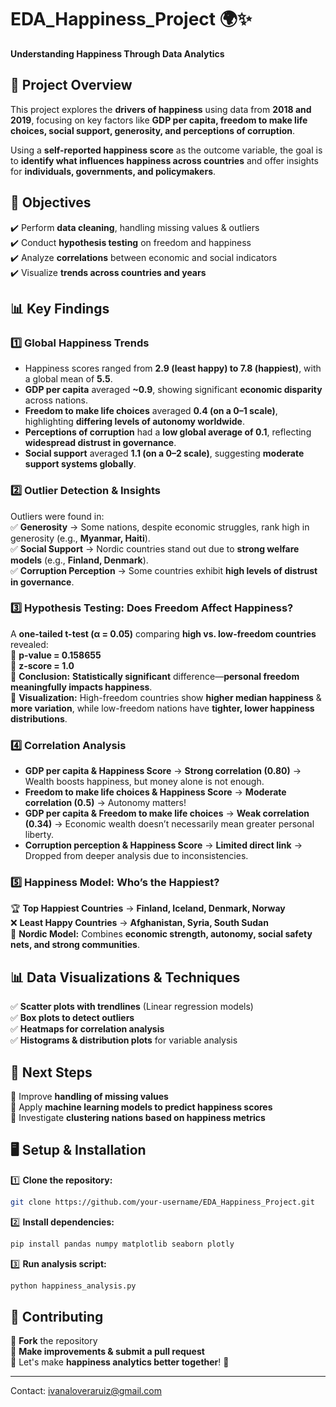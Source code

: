 # **EDA_Happiness_Project** 🌍✨  
**Understanding Happiness Through Data Analytics**  

## 📌 **Project Overview**  
This project explores the **drivers of happiness** using data from **2018 and 2019**, focusing on key factors like **GDP per capita, freedom to make life choices, social support, generosity, and perceptions of corruption**.  

Using a **self-reported happiness score** as the outcome variable, the goal is to **identify what influences happiness across countries** and offer insights for **individuals, governments, and policymakers**.  

## 🎯 **Objectives**  
✔️ Perform **data cleaning**, handling missing values & outliers  
✔️ Conduct **hypothesis testing** on freedom and happiness  
✔️ Analyze **correlations** between economic and social indicators  
✔️ Visualize **trends across countries and years**  

## 📊 **Key Findings**  
### **1️⃣ Global Happiness Trends**  
- Happiness scores ranged from **2.9 (least happy) to 7.8 (happiest)**, with a global mean of **5.5**.  
- **GDP per capita** averaged **~0.9**, showing significant **economic disparity** across nations.  
- **Freedom to make life choices** averaged **0.4 (on a 0–1 scale)**, highlighting **differing levels of autonomy worldwide**.  
- **Perceptions of corruption** had a **low global average of 0.1**, reflecting **widespread distrust in governance**.  
- **Social support** averaged **1.1 (on a 0–2 scale)**, suggesting **moderate support systems globally**.  

### **2️⃣ Outlier Detection & Insights**  
Outliers were found in:  
✅ **Generosity** → Some nations, despite economic struggles, rank high in generosity (e.g., **Myanmar, Haiti**).  
✅ **Social Support** → Nordic countries stand out due to **strong welfare models** (e.g., **Finland, Denmark**).  
✅ **Corruption Perception** → Some countries exhibit **high levels of distrust in governance**.  

### **3️⃣ Hypothesis Testing: Does Freedom Affect Happiness?**  
A **one-tailed t-test (α = 0.05)** comparing **high vs. low-freedom countries** revealed:  
📌 **p-value = 0.158655**  
📌 **z-score = 1.0**  
📌 **Conclusion:** **Statistically significant** difference—**personal freedom meaningfully impacts happiness**.  
📌 **Visualization:** High-freedom countries show **higher median happiness** & **more variation**, while low-freedom nations have **tighter, lower happiness distributions**.  

### **4️⃣ Correlation Analysis**  
- **GDP per capita & Happiness Score** → **Strong correlation (0.80)** → Wealth boosts happiness, but money alone is not enough.  
- **Freedom to make life choices & Happiness Score** → **Moderate correlation (0.5)** → Autonomy matters!  
- **GDP per capita & Freedom to make life choices** → **Weak correlation (0.34)** → Economic wealth doesn’t necessarily mean greater personal liberty.  
- **Corruption perception & Happiness Score** → **Limited direct link** → Dropped from deeper analysis due to inconsistencies.  

### **5️⃣ Happiness Model: Who’s the Happiest?**
🏆 **Top Happiest Countries** → **Finland, Iceland, Denmark, Norway**  
❌ **Least Happy Countries** → **Afghanistan, Syria, South Sudan**  
📌 **Nordic Model:** Combines **economic strength, autonomy, social safety nets, and strong communities**.  

## 📊 **Data Visualizations & Techniques**  
✅ **Scatter plots with trendlines** (Linear regression models)  
✅ **Box plots to detect outliers**  
✅ **Heatmaps for correlation analysis**  
✅ **Histograms & distribution plots** for variable analysis  

## 🚀 **Next Steps**  
🔹 Improve **handling of missing values**  
🔹 Apply **machine learning models to predict happiness scores**  
🔹 Investigate **clustering nations based on happiness metrics**  

## 🖥️ **Setup & Installation**  
1️⃣ **Clone the repository:**  
   ```bash
   git clone https://github.com/your-username/EDA_Happiness_Project.git
   ```
2️⃣ **Install dependencies:**  
   ```bash
   pip install pandas numpy matplotlib seaborn plotly
   ```
3️⃣ **Run analysis script:**  
   ```bash
   python happiness_analysis.py
   ```

## 🤝 **Contributing**  
🔹 **Fork** the repository  
🔹 **Make improvements & submit a pull request**  
🔹 Let's make **happiness analytics better together**! 🚀  

---
Contact: ivanaloveraruiz@gmail.com
